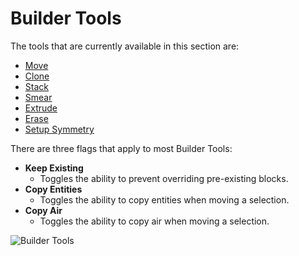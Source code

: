 # Builder Tools

The tools that are currently available in this section are:

- [Move](move.md)
- [Clone](clone.md)
- [Stack](stack.md)
- [Smear](smear.md)
- [Extrude](extrude.md)
- [Erase](erase.md)
- [Setup Symmetry](setupsymmetry.md)

There are three flags that apply to most Builder Tools:
- **Keep Existing**
  - Toggles the ability to prevent overriding pre-existing blocks.
- **Copy Entities**
  - Toggles the ability to copy entities when moving a selection.
- **Copy Air**
  - Toggles the ability to copy air when moving a selection.

![Builder Tools](/img/BuilderToolsOverview.png)
